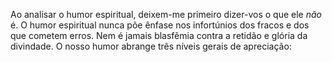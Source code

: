 ﻿Ao analisar o humor espiritual, deixem-me primeiro dizer-vos o que ele *não* é. O humor espiritual nunca põe ênfase nos infortúnios dos fracos e dos que cometem erros. Nem é jamais blasfêmia contra a retidão e glória da divindade. O nosso humor abrange três níveis gerais de apreciação: